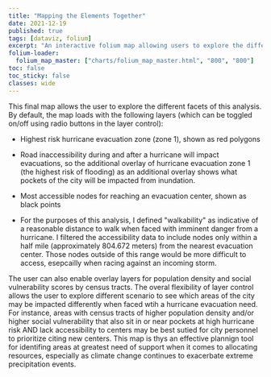 ```yaml
---
title: "Mapping the Elements Together"
date: 2021-12-19
published: true
tags: [dataviz, folium]
excerpt: "An interactive folium map allowing users to explore the different elements of this analysis and inform resource allocation decisions."
folium-loader:
  folium_map_master: ["charts/folium_map_master.html", "800", "800"]
toc: false
toc_sticky: false
classes: wide
---
```

This final map allows the user to explore the different facets of this analysis. By default, the map loads with the following layers (which can be toggled on/off using radio buttons in the layer control):
* Highest risk hurricane evacuation zone (zone 1), shown as red polygons
- Road inaccessibility during and after a hurricane will impact evacuations, so the additional overlay of hurricane evacuation zone 1 (the highest risk of flooding) as an additional overlay shows what pockets of the city will be impacted from inundation. 
* Most accessible nodes for reaching an evacuation center, shown as black points
- For the purposes of this analysis, I defined "walkability" as indicative of a reasonable distance to walk when faced with imminent danger from a hurricane. I filtered the accessibility data to include nodes only within a half mile (approximately 804.672 meters) from the nearest evacuation center. Those nodes outside of this range would be more difficult to access, esepcailly when racing against an incoming storm.

The user can also enable overlay layers for population density and social vulnerability scores by census tracts. The overal flexibility of layer control allows the user to explore different scenario to see which areas of the city may be impacted differently when faced wtih a hurricane evacuation need. For instance, areas with census tracts of higher population density and/or higher social vulnerability that also sit in or near pockets at high hurricane risk AND lack accessibility to centers may be best sutied for city personnel to prioritize citing new centers. This map is thys an effective plannign tool for identifing areas at greatest need of support when it comes to allocating resources, especially as climate change continues to exacerbate extreme precipitation events.
<div id="folium_map_master"></div>
